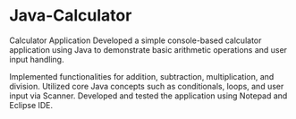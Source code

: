 # Java-Calculator
Calculator Application
Developed a simple console-based calculator application using Java to demonstrate basic arithmetic operations and user input handling.

Implemented functionalities for addition, subtraction, multiplication, and division.
Utilized core Java concepts such as conditionals, loops, and user input via Scanner.
Developed and tested the application using Notepad and Eclipse IDE.
